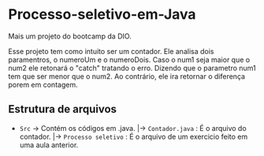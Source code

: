 
# Processo-seletivo-em-Java


Mais um projeto do bootcamp da DIO. 

Esse projeto tem como intuito ser um contador. Ele analisa dois paramentros, o numeroUm e o numeroDois. Caso o num1 seja maior que o num2
ele retonará o "catch" tratando o erro. Dizendo que o parametro num1 tem que ser menor que o num2. Ao contrário, ele ira retornar o diferença
porem em contagem.

## Estrutura de arquivos

- `Src` -> Contém os códigos em .java.
    |-> `Contador.java` :   É o arquivo do contador. 
    |-> `Processo seletivo` : É o arquivo de um exercicio feito em uma aula anterior.
